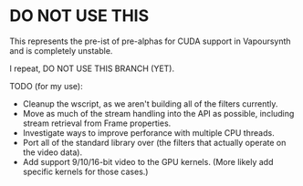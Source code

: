 DO NOT USE THIS
===============

This represents the pre-ist of pre-alphas for CUDA support in Vapoursynth and is completely unstable.

I repeat, DO NOT USE THIS BRANCH (YET).

TODO (for my use):
   * Cleanup the wscript, as we aren't building all of the filters currently.
   * Move as much of the stream handling into the API as possible, including stream retrieval from Frame properties.
   * Investigate ways to improve perforance with multiple CPU threads.
   * Port all of the standard library over (the filters that actually operate on the video data).
   * Add support 9/10/16-bit video to the GPU kernels. (More likely add specific kernels for those cases.)

